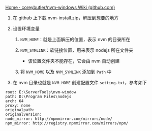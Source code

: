 [Home · coreybutler/nvm-windows Wiki (github.com)](https://github.com/coreybutler/nvm-windows/wiki#manual-installation)

1. 在 github 上下载 nvm-install.zip，解压到想要的地方

2. 设置环境变量

   1. `NVM_HOME`：就是上面解压的位置，表示 nvm 的目录所在

   2. `NVM_SYMLINK`：软链接位置，用来表示 nodejs 所在文件夹
      + 该位置文件夹不能存在，它会由 nvm 自动创建

   3. 将 `NVM_HOME` 以及 `NVM_SYMLINK` 添加到 `Path` 中

3. 在 nvm 目录也就是 `NVM_HOME` 创建配置文件 `setting.txt`，参考如下

```
root: E:\ServerTools\nvm-window
path: D:\Program Files\nodejs
arch: 64
proxy: none
originalpath: 
originalversion: 
node_mirror: http://npmmirror.com/mirrors/node/
npm_mirror: http://registry.npmmirror.com/mirrors/npm/
```

